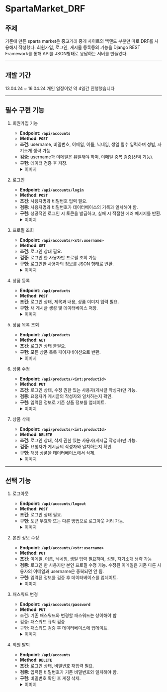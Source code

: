 # SpartaMarket_DRF


## 주제

기존에 만든 sparta market은 중고거래 중개 사이트의 백앤드 부분만 따로 DRF를 사용해서 작성했다.
회원가입, 로그인, 게시물 등록등의 기능을 Django REST Framework를 통해 API를 JSON형태로 
응답하는 서버를 만들었다.

***

## 개발 기간 
 13.04.24 ~ 16.04.24 개인 일정이있 약 4일간 진행했습니다

***

## 필수 구현 기능 
  1. 회원가입 기능
     - **Endpoint**: **`/api/accounts`**
     - **Method**: **`POST`**
     - **조건**: username, 비밀번호, 이메일, 이름, 닉네임, 생일 필수 입력하며 성별, 자기소개 생략 가능
     - **검증**: username과 이메일은 유일해야 하며, 이메일 중복 검증(선택 기능).
     - **구현**: 데이터 검증 후 저장.
        <details>
         <summary> 이미지 </summary>
         <div markdown="1">
         <img src= ./img/회원가입.png>
         </div>
        </details>
  3. 로그인
     - **Endpoint**: **`/api/accounts/login`**
     - **Method**: **`POST`**
     - **조건**: 사용자명과 비밀번호 입력 필요.
     - **검증**: 사용자명과 비밀번호가 데이터베이스의 기록과 일치해야 함.
     - **구현**: 성공적인 로그인 시 토큰을 발급하고, 실패 시 적절한 에러 메시지를 반환.
       <details>
        <summary> 이미지 </summary>
        <div markdown="1">
         <img src= ./img/로그인.png>
        </div>
        </details>

  5. 프로필 조회
     - **Endpoint**: **`/api/accounts/<str:username>`**
     - **Method**: **`GET`**
     - **조건**: 로그인 상태 필요.
     - **검증**: 로그인 한 사용자만 프로필 조회 가능
     - **구현**: 로그인한 사용자의 정보를 JSON 형태로 반환.
       <details>
         <summary> 이미지 </summary>
         <div markdown="1">
          왜 안나오냐
          <img src= ./img/로그아웃.png>
         </div>
       </details>
       
  7. 상품 등록
     - **Endpoint**: **`/api/products`**
     - **Method**: **`POST`**
     - **조건**: 로그인 상태, 제목과 내용, 상품 이미지 입력 필요.
     - **구현**: 새 게시글 생성 및 데이터베이스 저장.
        <details>
         <summary> 이미지 </summary>
         <div markdown="1">
          <img src= ./img/상품등록.png>
         </div>
        </details>

  9. 상품 목록 조회
      - **Endpoint**: **`/api/products`**
      - **Method**: **`GET`**
      - **조건**: 로그인 상태 불필요.
      - **구현**: 모든 상품 목록 페이지네이션으로 반환.
         <details>
          <summary> 이미지 </summary>
          <div markdown="1">
           <img src= ./img/상품목록조회.png>
          </div>
         </details>
         
  11. 상품 수정
       - **Endpoint**: **`/api/products/<int:productId>`**
       - **Method**: **`PUT`**
       - **조건**: 로그인 상태, 수정 권한 있는 사용자(게시글 작성자)만 가능.
       - **검증**: 요청자가 게시글의 작성자와 일치하는지 확인.
       - **구현**: 입력된 정보로 기존 상품 정보를 업데이트.
          <details>
           <summary> 이미지 </summary>
           <div markdown="1">
            <img src= ./img/상품수정.png>
           </div>
          </details>
  13. 상품 삭제
      - **Endpoint**: **`/api/products/<int:productId>`**
      - **Method**: **`DELETE`**
      - **조건**: 로그인 상태, 삭제 권한 있는 사용자(게시글 작성자)만 가능.
      - **검증**: 요청자가 게시글의 작성자와 일치하는지 확인.
      - **구현**: 해당 상품을 데이터베이스에서 삭제.
         <details>
          <summary> 이미지 </summary>
          <div markdown="1">
           <img src= ./img/상품삭제.png>
          </div>
         </details>

***

## 선택 기능 
  1. 로그아웃
     - **Endpoint**: **`/api/accounts/logout`**
     - **Method**: **`POST`**
     - **조건**: 로그인 상태 필요.
     - **구현**: 토큰 무효화 또는 다른 방법으로 로그아웃 처리 가능.
       <details>
        <summary> 이미지 </summary>
        <div markdown="1">
         <img src= ./img/로그아웃.png>
        </div>
       </details>
  3. 본인 정보 수정
     - **Endpoint**: **`/api/accounts/<str:username>`**
     - **Method**: **`PUT`**
     - **조건**: 이메일, 이름, 닉네임, 생일 입력 필요하며, 성별, 자기소개 생략 가능
     - **검증**: 로그인 한 사용자만 본인 프로필 수정 가능. 수정된 이메일은 기존 다른 사용자의 이메일과 username은 중복되면 안 됨.
     - **구현**: 입력된 정보를 검증 후 데이터베이스를 업데이트.
       <details>
        <summary> 이미지 </summary>
        <div markdown="1">
         <img src= ./img/본인정보수정.png>
        </div>
       </details>

  5. 패스워드 변경
     - **Endpoint**: **`/api/accounts/password`**
     - **Method**: **`PUT`**
     - 조건: 기존 패스워드와 변경할 패스워드는 상이해야 함
     - 검증: 패스워드 규칙 검증
     - 구현: 패스워드 검증 후 데이터베이스에 업데이트.
       <details>
        <summary> 이미지 </summary>
        <div markdown="1">
         <img src= ./img/패스워드변경.png>
        </div>
       </details>
  7. 회원 탈퇴
     - **Endpoint**: **`/api/accounts`**
     - **Method**: **`DELETE`**
     - **조건**: 로그인 상태, 비밀번호 재입력 필요.
     - **검증**: 입력된 비밀번호가 기존 비밀번호와 일치해야 함.
     - **구현**: 비밀번호 확인 후 계정 삭제.
       <details>
        <summary> 이미지 </summary>
        <div markdown="1">
         <img src= ./img/회원탈퇴.png>
        </div>
       </details>


